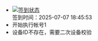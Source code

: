 - [![签到状态](https://github.com/p7wm/Cloud189-Actions/actions/workflows/main.yml/badge.svg?branch=main)](https://github.com/p7wm/Cloud189-Actions/actions/workflows/main.yml) <br> 签到时间：2025-07-07 18:45:53
- 开始执行帐号1
- 设备ID不存在，需要二次设备校验
